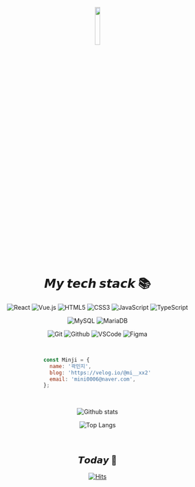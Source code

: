 <div align=center>
  <img src="https://user-images.githubusercontent.com/83060161/184499878-866001e6-9211-4d33-84e8-8a5760bdcd72.png" width="15%"/>

# 𝙈𝙮 𝙩𝙚𝙘𝙝 𝙨𝙩𝙖𝙘𝙠 📚

![React](https://img.shields.io/badge/-React-222222?style=for-the-badge&logo=react)
![Vue.js](https://img.shields.io/badge/-Vue.js-348C31?style=for-the-badge&logo=vue.js)
![HTML5](https://img.shields.io/badge/-HTML5-F05032?style=for-the-badge&logo=html5&logoColor=ffffff)
![CSS3](https://img.shields.io/badge/-CSS3-007ACC?style=for-the-badge&logo=css3)
![JavaScript](https://img.shields.io/badge/-JavaScript-%23F7DF1C?style=for-the-badge&logo=javascript&logoColor=000000&labelColor=%23F7DF1C&color=%23FFCE5A)
![TypeScript](https://img.shields.io/badge/-TypeScript-007ACC?style=for-the-badge&logo=typescript&logoColor=white)

![MySQL](https://img.shields.io/badge/-MySQL-4479A1?style=for-the-badge&logo=mysql&logoColor=white)
![MariaDB](https://img.shields.io/badge/-MariaDB-003545?style=for-the-badge&logo=mariadb&logoColor=white)

![Git](https://img.shields.io/badge/-Git-F05032?style=for-the-badge&logo=git&logoColor=white)
![Github](https://img.shields.io/badge/-Github-181717?style=for-the-badge&logo=github&logoColor=white)
![VSCode](https://img.shields.io/badge/-VSCode-007ACC?style=for-the-badge&logo=visual-studio-code&logoColor=white)
![Figma](https://img.shields.io/badge/-Figma-F24E1E?style=for-the-badge&logo=figma&logoColor=white)

  <br />
<div align=left style="width: 50%;">

```js
const Minji = {
  name: '곽민지',
  blog: 'https://velog.io/@mi__xx2',
  email: 'mini0006@naver.com',
};
```

</div>

<br />
  
![Github stats](https://github-readme-stats.vercel.app/api?username=mixx2&show_icons=true&theme=radical&layout=compact)
  
![Top Langs](https://github-readme-stats.vercel.app/api/top-langs/?username=mixx2&theme=radical&layout=compact)

<br />

<h2>𝙏𝙤𝙙𝙖𝙮 💫</h2>
  
  [![Hits](https://hits.seeyoufarm.com/api/count/incr/badge.svg?url=https%3A%2F%2Fgithub.com%2Fmixx2&count_bg=%2379C83D&title_bg=%23555555&icon=&icon_color=%23E7E7E7&title=hits&edge_flat=false)](https://hits.seeyoufarm.com)

<!-- ## 👨‍💻 프로젝트

- [프로젝트 1](링크): 간단한 설명
- [프로젝트 2](링크): 간단한 설명
- [프로젝트 3](링크): 간단한 설명 -->

<!--
![Node](https://img.shields.io/badge/-Nodejs-43853d?style=for-the-badge&logo=Node.js&logoColor=white)
![Docker](https://img.shields.io/badge/-Docker-46a2f1?style=for-the-badge&logo=docker&logoColor=ffffff)
-->

 </div>

